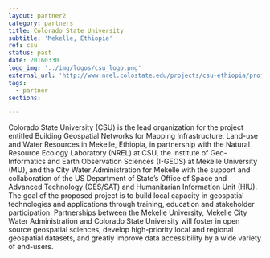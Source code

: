 ```yaml
---
layout: partner2
category: partners
title: Colorado State University
subtitle: 'Mekelle, Ethiopia'
ref: csu
status: past
date: 20160330
logo_img: '../img/logos/csu_logo.png'
external_url: 'http://www.nrel.colostate.edu/projects/csu-ethiopia/projects/SecondaryCities.html'
tags:
  - partner
sections:

---
```


Colorado State University (CSU) is the lead organization for the project entitled Building Geospatial Networks for Mapping Infrastructure, Land-use and Water Resources in Mekelle, Ethiopia, in partnership with the Natural Resource Ecology Laboratory (NREL) at CSU, the Institute of Geo-Informatics and Earth Observation Sciences (I-GEOS) at Mekelle University (MU), and the City Water Administration for Mekelle with the support and collaboration of the US Department of State’s Office of Space and Advanced Technology (OES/SAT) and Humanitarian Information Unit (HIU). The goal of the proposed project is to build local capacity in geospatial technologies and applications through training, education and stakeholder participation. Partnerships between the Mekelle University, Mekelle City Water Administration and Colorado State University will foster in open source geospatial sciences, develop high-priority local and regional geospatial datasets, and greatly improve data accessibility by a wide variety of end-users.


